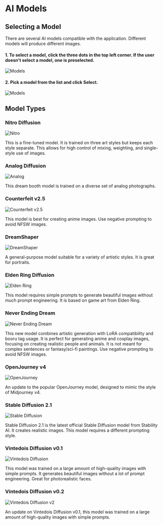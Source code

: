 # AI Models
## Selecting a Model
There are several AI models compatible with the application. Different models will produce different images.

#### 1. To select a model, click the **three dots** in the top left corner. If the user doesn't select a model, one is preselected.

![Models](./images/Snip_TEMP0001%207.png)

#### 2. Pick a model from the list and click **Select**.

![Models](./images/Snip_TEMP0001%2018.png)


## Model Types

### Nitro Diffusion

![Nitro](./images/Snip_TEMP0001%2014.png)

This is a fine-tuned model. It is trained on three art styles but keeps each style separate. This allows for high control of mixing, weighting, and single-style use of images.

### Analog Diffusion

![Analog](./images/Snip_TEMP0001%2015.png)

This dream booth model is trained on a diverse set of analog photographs.

### Counterfeit v2.5

![Counterfeit v2.5](./images/Snip_TEMP0001%2017.png)

This model is best for creating anime images. Use negative prompting to avoid NFSW images.

### DreamShaper

![DreamShaper](./images/Snip_TEMP0001%2021.png)

A general-purpose model suitable for a variety of artistic styles. It is great for portraits.

### Elden Ring Diffusion

![Elden Ring](./images/Snip_TEMP0001%2022.png)

This model requires simple prompts to generate beautiful images without much prompt engineering. It is based on game art from Elden Ring.

### Never Ending Dream

![Never Ending Dream](./images/Snip_TEMP0001%2023.png)

This new model combines artistic generation with LoRA compatibility and booru tag usage. It is perfect for generating anime and cosplay images, focusing on creating realistic people and animals. It is not meant for complex sentences or fantasy/sci-fi paintings. Use negative prompting to avoid NFSW images.

### OpenJourney v4

![OpenJourney](./images/Snip_TEMP0001%2024.png)

An update to the popular OpenJourney model, designed to mimic the style of Midjourney v4. 

### Stable Diffusion 2.1

![Stable Diffusion](./images/Snip_TEMP0001%2025.png)

Stable Diffusion 2.1 is the latest official Stable Diffusion model from Stability AI. It creates realistic images. This model requires a different prompting style.

### Vintedois Diffusion v0.1

![Vintedois Diffusion](./images/Snip_TEMP0001%2026.png)

This model was trained on a large amount of high-quality images with simple prompts. It generates beautiful images without a lot of prompt engineering. Great for photorealistic faces.

### Vintedois Diffusion v0.2

![Vintedois Diffusion v2](./images/Snip_TEMP0001%2027.png)

An update on Vintedois Diffusion v0.1, this model was trained on a large amount of high-quality images with simple prompts.